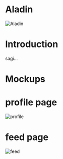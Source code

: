 # Aladin

![Aladin](http://msc.wcdn.co.il/w/w-218/1188275-41.jpg)

# Introduction

sagi...

# Mockups

# profile page
![profile](http://link)

# feed page
![feed](http://link)